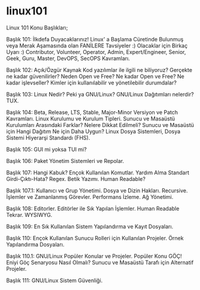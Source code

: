 # linux101
Linux 101 Konu Başlıkları;

Başlık 101: İlkdefa Duyacaklarınız! Linux' a Başlama Cüretinde Bulunmuş veya Merak Aşamasında olan FANİLERE Tavsiyeler :) Olacaklar için Birkaç Uyarı :) Contributor, Volunteer, Operator, Admin, Expert/Engineer, Senior, Geek, Guru, Master, DevOPS, SecOPS Kavramları.

Başlık 102: Açık/Özgür Kaynak Kod yazılımlar ile ilgili ne biliyoruz? Gerçekte ne kadar güvenilirler? Neden Open ve Free? Ne kadar Open ve Free? Ne kadar işlevseller? Kimler için kullanılabilir ve yönetilebilir durumdalar?

Başlık 103: Linux Nedir? Peki ya GNU/Linux? GNU/Linux Dağıtımları nelerdir? TUX.

Başlık 104: Beta, Release, LTS, Stable, Major-Minor Versiyon ve Patch Kavramları. Linux Kurulumu ve Kurulum Tipleri. Sunucu ve Masaüstü Kurulumları Arasındaki Farklar? Nelere Dikkat Edilmeli? Sunucu ve Masaüstü için Hangi Dağıtım Ne için Daha Uygun? Linux Dosya Sistemleri, Dosya Sistemi Hiyerarşi Standardı (FHS).

Başlık 105: GUI mi yoksa TUI mi?

Başlık 106: Paket Yönetim Sistemleri ve Repolar. 

Başlık 107: Hangi Kabuk? Ençok Kullanılan Komutlar. Yardım Alma Standart Girdi-Çıktı-Hata? Regex. Betik Yazımı. Human Readable?

Başlık 107.1: Kullanıcı ve Grup Yönetimi. Dosya ve Dizin Hakları. Recursive. İşlemler ve Zamanlanmış Görevler. Performans İzleme. Ağ Yönetimi.

Başlık 108: Editorler. Editörler ile Sık Yapılan İşlemler. Human Readable Tekrar. WYSIWYG.

Başlık 109: En Sık Kullanılan Sistem Yapılandırma ve Kayıt Dosyaları.

Başlık 110: Ençok Kullanılan Sunucu Rolleri için Kullanılan Projeler. Örnek Yapılandırma Dosyaları.

Başlık 110.1: GNU/Linux Popüler Konular ve Projeler. Popüler Konu GÖÇ! Eniyi Göç Senaryosu Nasıl Olmalı? Sunucu ve Masaüstü Tarafı için Alternatif Projeler. 

Başlık 111: GNU/Linux Sistem Güvenliği.
